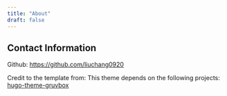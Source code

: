 ```yaml
---
title: "About"
draft: false
---
```


## Contact Information

Github: https://github.com/liuchang0920

Credit to the template from:
This theme depends on the following projects: [hugo-theme-gruvbox](https://github.com/schnerring/hugo-theme-gruvbox)
